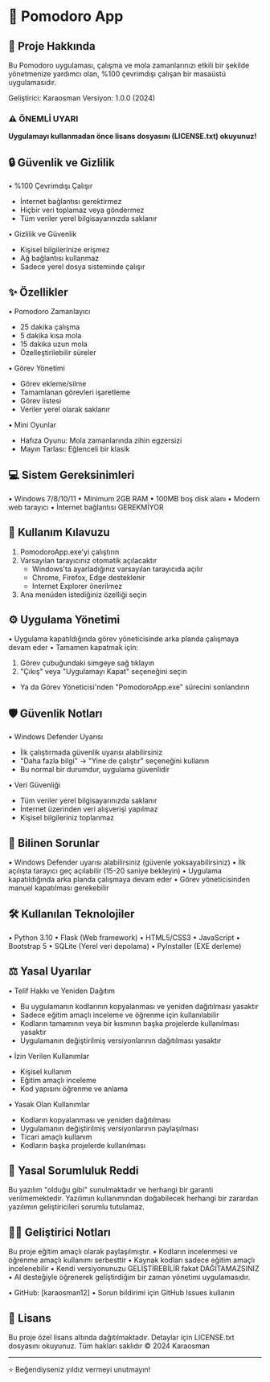 # 🍅 Pomodoro App

## 📝 Proje Hakkında
Bu Pomodoro uygulaması, çalışma ve mola zamanlarınızı etkili bir şekilde yönetmenize yardımcı olan, %100 çevrimdışı çalışan bir masaüstü uygulamasıdır.

Geliştirici: Karaosman 
Versiyon: 1.0.0 (2024)

### ⚠️ ÖNEMLİ UYARI
**Uygulamayı kullanmadan önce lisans dosyasını (LICENSE.txt) okuyunuz!**

## 🔒 Güvenlik ve Gizlilik
• %100 Çevrimdışı Çalışır
  - İnternet bağlantısı gerektirmez
  - Hiçbir veri toplamaz veya göndermez
  - Tüm veriler yerel bilgisayarınızda saklanır

• Gizlilik ve Güvenlik
  - Kişisel bilgilerinize erişmez
  - Ağ bağlantısı kullanmaz
  - Sadece yerel dosya sisteminde çalışır

## ✨ Özellikler
• Pomodoro Zamanlayıcı
  - 25 dakika çalışma
  - 5 dakika kısa mola
  - 15 dakika uzun mola
  - Özelleştirilebilir süreler

• Görev Yönetimi
  - Görev ekleme/silme
  - Tamamlanan görevleri işaretleme
  - Görev listesi
  - Veriler yerel olarak saklanır

• Mini Oyunlar
  - Hafıza Oyunu: Mola zamanlarında zihin egzersizi
  - Mayın Tarlası: Eğlenceli bir klasik

## 💻 Sistem Gereksinimleri
• Windows 7/8/10/11
• Minimum 2GB RAM
• 100MB boş disk alanı
• Modern web tarayıcı
• İnternet bağlantısı GEREKMİYOR

## 🚀 Kullanım Kılavuzu
1. PomodoroApp.exe'yi çalıştırın
2. Varsayılan tarayıcınız otomatik açılacaktır
   - Windows'ta ayarladığınız varsayılan tarayıcıda açılır
   - Chrome, Firefox, Edge desteklenir
   - Internet Explorer önerilmez
3. Ana menüden istediğiniz özelliği seçin

## ⚙️ Uygulama Yönetimi
• Uygulama kapatıldığında görev yöneticisinde arka planda çalışmaya devam eder
• Tamamen kapatmak için:
  1. Görev çubuğundaki simgeye sağ tıklayın
  2. "Çıkış" veya "Uygulamayı Kapat" seçeneğini seçin
  - Ya da Görev Yöneticisi'nden "PomodoroApp.exe" sürecini sonlandırın

## 🛡️ Güvenlik Notları
• Windows Defender Uyarısı
  - İlk çalıştırmada güvenlik uyarısı alabilirsiniz
  - "Daha fazla bilgi" -> "Yine de çalıştır" seçeneğini kullanın
  - Bu normal bir durumdur, uygulama güvenlidir

• Veri Güvenliği
  - Tüm veriler yerel bilgisayarınızda saklanır
  - İnternet üzerinden veri alışverişi yapılmaz
  - Kişisel bilgileriniz toplanmaz

## 🐛 Bilinen Sorunlar
• Windows Defender uyarısı alabilirsiniz (güvenle yoksayabilirsiniz)
• İlk açılışta tarayıcı geç açılabilir (15-20 saniye bekleyin)
• Uygulama kapatıldığında arka planda çalışmaya devam eder
• Görev yöneticisinden manuel kapatılması gerekebilir

## 🛠️ Kullanılan Teknolojiler
• Python 3.10
• Flask (Web framework)
• HTML5/CSS3
• JavaScript
• Bootstrap 5
• SQLite (Yerel veri depolama)
• PyInstaller (EXE derleme)

## ⚖️ Yasal Uyarılar
• Telif Hakkı ve Yeniden Dağıtım
  - Bu uygulamanın kodlarının kopyalanması ve yeniden dağıtılması yasaktır
  - Sadece eğitim amaçlı inceleme ve öğrenme için kullanılabilir
  - Kodların tamamının veya bir kısmının başka projelerde kullanılması yasaktır
  - Uygulamanın değiştirilmiş versiyonlarının dağıtılması yasaktır

• İzin Verilen Kullanımlar
  - Kişisel kullanım
  - Eğitim amaçlı inceleme
  - Kod yapısını öğrenme ve anlama

• Yasak Olan Kullanımlar
  - Kodların kopyalanması ve yeniden dağıtılması
  - Uygulamanın değiştirilmiş versiyonlarının paylaşılması
  - Ticari amaçlı kullanım
  - Kodların başka projelerde kullanılması

## 📜 Yasal Sorumluluk Reddi
Bu yazılım "olduğu gibi" sunulmaktadır ve herhangi bir garanti verilmemektedir. 
Yazılımın kullanımından doğabilecek herhangi bir zarardan yazılımın geliştiricileri sorumlu tutulamaz.

## 👨‍💻 Geliştirici Notları
Bu proje eğitim amaçlı olarak paylaşılmıştır. 
• Kodların incelenmesi ve öğrenme amaçlı kullanımı serbesttir
• Kaynak kodları sadece eğitim amaçlı incelenebilir
• Kendi versiyonunuzu GELİŞTİREBİLİR fakat DAĞITAMAZSINIZ
• AI desteğiyle öğrenerek geliştirdiğim bir zaman yönetimi uygulamasıdır.


• GitHub: [karaosman12]
• Sorun bildirimi için GitHub Issues kullanın

## 📜 Lisans
Bu proje özel lisans altında dağıtılmaktadır. Detaylar için LICENSE.txt dosyasını okuyunuz.
Tüm hakları saklıdır © 2024 Karaosman 

---
⭐ Beğendiyseniz yıldız vermeyi unutmayın!
